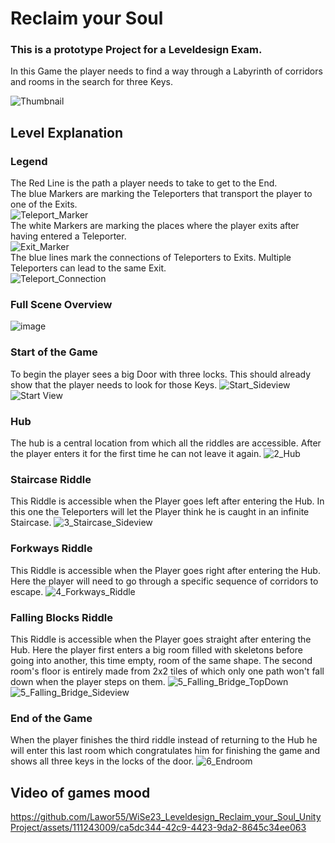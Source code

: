 # Reclaim your Soul
### **This is a prototype Project for a Leveldesign Exam.**

In this Game the player needs to find a way through a Labyrinth of corridors and rooms in the search for three Keys.

![Thumbnail](https://github.com/Lawor55/WiSe23_Leveldesign_Reclaim_your_Soul_UnityProject/assets/111243009/e953aa32-b162-496f-8e31-768e3e2e8dce)


## Level Explanation
### Legend
The Red Line is the path a player needs to take to get to the End. <br>
The blue Markers are marking the Teleporters that transport the player to one of the Exits. <br>
![Teleport_Marker](https://github.com/Lawor55/WiSe23_Leveldesign_Reclaim_your_Soul_UnityProject/assets/111243009/0ae2e26b-0ff8-475f-aa96-ccc56d6341a7) <br>
The white Markers are marking the places where the player exits after having entered a Teleporter. <br>
![Exit_Marker](https://github.com/Lawor55/WiSe23_Leveldesign_Reclaim_your_Soul_UnityProject/assets/111243009/e26f5e9c-7a17-443c-a62f-fd621e278ac0) <br>
The blue lines mark the connections of Teleporters to Exits. Multiple Teleporters can lead to the same Exit. <br>
![Teleport_Connection](https://github.com/Lawor55/WiSe23_Leveldesign_Reclaim_your_Soul_UnityProject/assets/111243009/de7ccebb-c09d-41d3-8117-353c4a4ab81e)


### Full Scene Overview
![image](https://github.com/Lawor55/WiSe23_Leveldesign_Reclaim_your_Soul_UnityProject/assets/111243009/39b38284-4410-4645-a693-c2442b60aeac)

### Start of the Game
To begin the player sees a big Door with three locks. This should already show that the player needs to look for those Keys.
![Start_Sideview](https://github.com/Lawor55/WiSe23_Leveldesign_Reclaim_your_Soul_UnityProject/assets/111243009/42275587-5bb0-4b62-8dff-342096ed2eac)
![Start View](https://github.com/Lawor55/WiSe23_Leveldesign_Reclaim_your_Soul_UnityProject/assets/111243009/de28382a-2816-499b-b77d-119946fa22fd)

### Hub
The hub is a central location from which all the riddles are accessible. After the player enters it for the first time he can not leave it again.
![2_Hub](https://github.com/Lawor55/WiSe23_Leveldesign_Reclaim_your_Soul_UnityProject/assets/111243009/859ffce0-3f76-43f7-bd99-4731a8b78aff)

### Staircase Riddle
This Riddle is accessible when the Player goes left after entering the Hub. In this one the Teleporters will let the Player think he is caught in an infinite Staircase.
![3_Staircase_Sideview](https://github.com/Lawor55/WiSe23_Leveldesign_Reclaim_your_Soul_UnityProject/assets/111243009/3fc590ce-bd29-4058-9f11-815a5a980e2e)

### Forkways Riddle
This Riddle is accessible when the Player goes right after entering the Hub. Here the player will need to go through a specific sequence of corridors to escape.
![4_Forkways_Riddle](https://github.com/Lawor55/WiSe23_Leveldesign_Reclaim_your_Soul_UnityProject/assets/111243009/2a5e9237-88d9-48c9-9499-26de54e8b823)

### Falling Blocks Riddle
This Riddle is accessible when the Player goes straight after entering the Hub. Here the player first enters a big room filled with skeletons before going into another, this time empty, room of the same shape.
The second room's floor is entirely made from 2x2 tiles of which only one path won't fall down when the player steps on them.
![5_Falling_Bridge_TopDown](https://github.com/Lawor55/WiSe23_Leveldesign_Reclaim_your_Soul_UnityProject/assets/111243009/8d65b071-06b7-40b3-a79d-e8dbdf3c11c3)
![5_Falling_Bridge_Sideview](https://github.com/Lawor55/WiSe23_Leveldesign_Reclaim_your_Soul_UnityProject/assets/111243009/7aa0ff1b-bc96-4b2a-8efb-b63bf4b65753)

### End of the Game
When the player finishes the third riddle instead of returning to the Hub he will enter this last room which congratulates him for finishing the game and shows all three keys in the locks of the door.
![6_Endroom](https://github.com/Lawor55/WiSe23_Leveldesign_Reclaim_your_Soul_UnityProject/assets/111243009/e0b1b3f9-b519-4505-97ac-5d9365baf0db)

## Video of games mood
https://github.com/Lawor55/WiSe23_Leveldesign_Reclaim_your_Soul_UnityProject/assets/111243009/ca5dc344-42c9-4423-9da2-8645c34ee063

